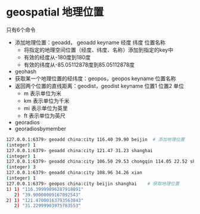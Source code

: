 # geospatial 地理位置
只有6个命令
- 添加地理位置：geoadd， geoadd keyname 经度 纬度 位置名称
  - 将指定的地理空间位置（经度、纬度、名称）添加到指定的key中
  - 有效的经度从-180度到180度
  - 有效的纬度从-85.05112878度到85.05112878度
- geohash
- 获取某一个地理位置的经纬度：geopos，geopos keyname 位置名称
- 返回两个位置的直线距离：geodist，geodist keyname 位置1 位置2 单位
  - m 表示单位为米
  - km 表示单位为千米
  - mi 表示单位为英里
  - ft 表示单位为英尺
- georadios
- georadiosbymember

```bash
127.0.0.1:6379> geoadd china:city 116.40 39.90 beijin  # 添加地理位置
(integer) 1
127.0.0.1:6379> geoadd china:city 121.47 31.23 shanghai
(integer) 1
127.0.0.1:6379> geoadd china:city 106.50 29.53 chongqin 114.05 22.52 shenzhen 120.16 30.24 hangzhou
(integer) 3
127.0.0.1:6379> geoadd china:city 108.96 34.26 xian
(integer) 1
127.0.0.1:6379> geopos china:city beijin shanghai    # 获取地理位置
1) 1) "116.39999896287918091"
   2) "39.90000009167092543"
2) 1) "121.47000163793563843"
   2) "31.22999903975783553"
```
